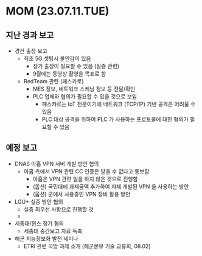 # MOM (23.07.11.TUE)

## 지난 경과 보고
- 경산 출장 보고
  - 최초 5G 셋팅시 불안감이 있음
    - 장기 출장이 필요할 수 있음 (실증 관련)
    - 9월에는 동영상 촬영을 목표로 함
  - RedTeam 관련 (페스카로)
    - MES 정보, 네트워크 스케닝 정보 등 전달/확인
    - PLC 업체와 협의가 필요할 수 있을 것으로 보임
      - 페스카로는 IoT 전문이기에 네트워크 (TCP/IP) 기반 공격은 어려울 수 있음
      - PLC 대상 공격을 위하여 PLC 가 사용하는 프로토콜에 대한 협의가 필요할 수 있음

## 예정 보고
- DNAS 아홉 VPN 서버 개발 방안 협의
  - 아홉 측에서 VPN 관련 CC 인증은 받을 수 없다고 통보함
    - 아홉은 VPN 관련 일을 하지 않은 것으로 진행함
    - (옵션) 국민대에 과제금액 추가하여 자체 개발된 VPN 을 사용하는 방안
    - (옵션) 군에서 사용중인 VPN 장비 활용 방안
- LGU+ 실증 방안 협의
  - 실증 최우선 사항으로 진행할 것
  - 
- 세종대/윈스 정기 협의
  - 세종대 중간보고 자료 독촉
- 해군 지능정보화 발전 세미나
  - ETRI 관련 국방 과제 소개 (해군본부 기술 교류회, 08.02)
